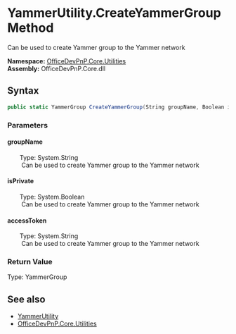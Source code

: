 # YammerUtility.CreateYammerGroup Method  
 Can be used to create Yammer group to the Yammer network   

**Namespace:** [OfficeDevPnP.Core.Utilities](OfficeDevPnP.Core.Utilities.md)  
**Assembly:** OfficeDevPnP.Core.dll  
## Syntax
```C#
public static YammerGroup CreateYammerGroup(String groupName, Boolean isPrivate, String accessToken)
```
### Parameters
#### groupName  
&emsp;&emsp;Type: System.String  
&emsp;&emsp; Can be used to create Yammer group to the Yammer network   

  

#### isPrivate  
&emsp;&emsp;Type: System.Boolean  
&emsp;&emsp; Can be used to create Yammer group to the Yammer network   

  

#### accessToken  
&emsp;&emsp;Type: System.String  
&emsp;&emsp; Can be used to create Yammer group to the Yammer network   

  

### Return Value
Type: YammerGroup  
  


## See also
- [YammerUtility](OfficeDevPnP.Core.Utilities.YammerUtility.md) 
- [OfficeDevPnP.Core.Utilities](OfficeDevPnP.Core.Utilities.md) 
